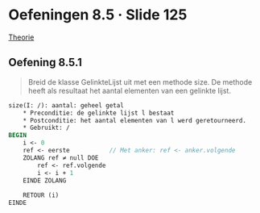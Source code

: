 # Oefeningen 8.5 &middot; Slide 125[Theorie](/1ste-jaar/semester-II/Probleem-Oplossend-Denken-I.md#hoofdstuk-8)## Oefening 8.5.1

> Breid de klasse GelinkteLijst uit met een methode size. De methode heeft alsresultaat het aantal elementen van een gelinkte lijst.

```pascal
size(I: /): aantal: geheel getal
    * Preconditie: de gelinkte lijst l bestaat
    * Postconditie: het aantal elementen van l werd geretourneerd.
    * Gebruikt: /
BEGIN
    i <- 0
    ref <- eerste           // Met anker: ref <- anker.volgende
    ZOLANG ref ≠ null DOE
        ref <- ref.volgende
        i <- i + 1
    EINDE ZOLANG
    
    RETOUR (i)
EINDE
```
